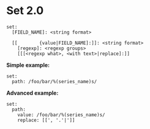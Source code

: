 # Set 2.0


    set:
      [FIELD_NAME]: <string format>
    
      [[        {value|FIELD_NAME]:]]: <string format>
        [regexp]: <regexp groups>
        [[[<regexp what>, <with text>|replace]:]]

**Simple example:**


    set:
      path: /foo/bar/%(series_name)s/


**Advanced example:**


    set:
      path:
        value: /foo/bar/%(series_name)s/
        replace: [[', '.'|']]

